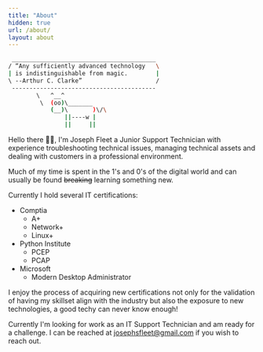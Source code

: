 ```yaml
---
title: "About"
hidden: true
url: /about/
layout: about
---
```


```bash
 _________________________________________ 
/ “Any sufficiently advanced technology   \
| is indistinguishable from magic.        |
\ --Arthur C. Clarke”                     /
 ----------------------------------------- 
        \   ^__^
         \  (oo)\_______
            (__)\       )\/\
                ||----w |
                ||     ||

```

Hello there 👋🏻, I'm Joseph Fleet a Junior Support Technician with experience troubleshooting technical issues, managing technical assets and dealing with customers in a professional environment.

Much of my time is spent in the 1's and 0's of the digital world and can usually be found ~~breaking~~ learning something new. 

Currently I hold several IT certifications: 
- Comptia
    - A+
    - Network+
    - Linux+
- Python Institute
    - PCEP
    - PCAP
- Microsoft
    - Modern Desktop Administrator

I enjoy the process of acquiring new certifications not only for the validation of having my skillset align with the industry but also the exposure to new technologies, a good techy can never know enough!

Currently I'm looking for work as an IT Support Technician and am ready for a challenge. I can be reached at josephsfleet@gmail.com if you wish to reach out. 

